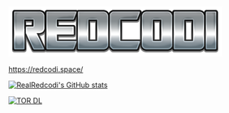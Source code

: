 ![Redcodi](https://raw.githubusercontent.com/RealRedcodi/RealRedcodi/main/assets/Redcodi120.png)

https://redcodi.space/

[![RealRedcodi's GitHub stats](https://github-readme-stats.vercel.app/api?username=realredcodi)](https://github.com/realredcodi)

[![TOR DL](https://github-readme-stats.vercel.app/api/pin/?username=realredcodi&repo=TOR-DL)](https://github.com/RealRedcodi/TOR-DL)
